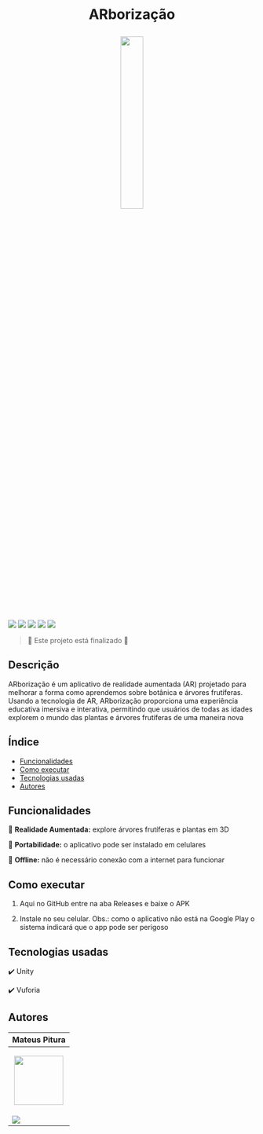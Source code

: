 <h1 align="center"> 
  <p>ARborização</p> 
  <img src="https://github.com/MateusPitura/app-unity-tree/assets/119008106/d745617b-e2d8-40a7-ab64-f3a287375992" width="30%"> 
</h1> 

<p> 
  <img src="https://img.shields.io/badge/Release-June%202024-green">  
  <img src="https://img.shields.io/badge/Version-0.1.0-blue">  
  <img src="https://img.shields.io/badge/Status-Closed-brightgreen" >  
  <img src="https://img.shields.io/badge/OS-Android-red">  
  <img src="https://img.shields.io/github/stars/MateusPitura/app-unity-tree?style=social"> 
</p> 

> :checkered_flag: Este projeto está finalizado :checkered_flag:  

## Descrição 

ARborização é um aplicativo de realidade aumentada (AR) projetado para melhorar a forma como 
aprendemos sobre botânica e árvores frutíferas. Usando a tecnologia de AR, ARborização proporciona 
uma experiência educativa imersiva e interativa, permitindo que usuários de todas as idades explorem 
o mundo das plantas e árvores frutíferas de uma maneira nova

## Índice 

- [Funcionalidades](#funcionalidades) 
- [Como executar](#como-executar) 
- [Tecnologias usadas](#tecnologias-usadas) 
- [Autores](#autores) 

## Funcionalidades 

:deciduous_tree: **Realidade Aumentada:** explore árvores frutíferas e plantas em 3D

:iphone: **Portabilidade:** o aplicativo pode ser instalado em celulares

:signal_strength: **Offline:** não é necessário conexão com a internet para funcionar

## Como executar 

1. Aqui no GitHub entre na aba Releases e baixe o APK 

2. Instale no seu celular. Obs.: como o aplicativo não está na Google Play o sistema indicará que o app pode ser perigoso  

## Tecnologias usadas 

:heavy_check_mark: Unity 

:heavy_check_mark: Vuforia   

## Autores 

| Mateus Pitura | 
|------| 
| <p align="center"><img src="https://user-images.githubusercontent.com/119008106/227821967-fac62c31-0d62-485b-829e-ef56c033e21a.jpeg" width="100" height="100"></p> | 
| <a href="https://www.linkedin.com/in/mateuspitura/"><img src="https://img.shields.io/badge/LinkedIn-0077B5?style=for-the-badge&logo=linkedin&logoColor=white"> |
